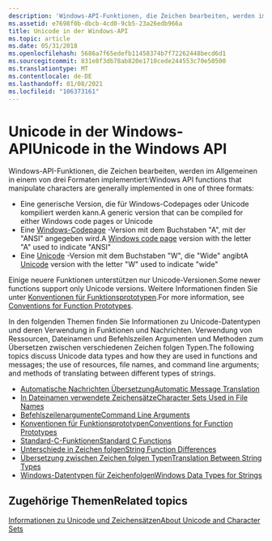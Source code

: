 ```yaml
---
description: 'Windows-API-Funktionen, die Zeichen bearbeiten, werden im Allgemeinen in einem von drei Formaten implementiert:'
ms.assetid: e7698f0b-dbcb-4cd0-9cb5-23a26edb966a
title: Unicode in der Windows-API
ms.topic: article
ms.date: 05/31/2018
ms.openlocfilehash: 5686a7f65edefb11458374b7f72262448becd6d1
ms.sourcegitcommit: 831e8f3db78ab820e1710cede244553c70e50500
ms.translationtype: MT
ms.contentlocale: de-DE
ms.lasthandoff: 01/08/2021
ms.locfileid: "106373161"
---
```

# <a name="unicode-in-the-windows-api"></a><span data-ttu-id="6fe0f-103">Unicode in der Windows-API</span><span class="sxs-lookup"><span data-stu-id="6fe0f-103">Unicode in the Windows API</span></span>

<span data-ttu-id="6fe0f-104">Windows-API-Funktionen, die Zeichen bearbeiten, werden im Allgemeinen in einem von drei Formaten implementiert:</span><span class="sxs-lookup"><span data-stu-id="6fe0f-104">Windows API functions that manipulate characters are generally implemented in one of three formats:</span></span>

-   <span data-ttu-id="6fe0f-105">Eine generische Version, die für Windows-Codepages oder Unicode kompiliert werden kann.</span><span class="sxs-lookup"><span data-stu-id="6fe0f-105">A generic version that can be compiled for either Windows code pages or Unicode</span></span>
-   <span data-ttu-id="6fe0f-106">Eine [Windows-Codepage](code-pages.md) -Version mit dem Buchstaben "A", mit der "ANSI" angegeben wird.</span><span class="sxs-lookup"><span data-stu-id="6fe0f-106">A [Windows code page](code-pages.md) version with the letter "A" used to indicate "ANSI"</span></span>
-   <span data-ttu-id="6fe0f-107">Eine [Unicode](unicode.md) -Version mit dem Buchstaben "W", die "Wide" angibt</span><span class="sxs-lookup"><span data-stu-id="6fe0f-107">A [Unicode](unicode.md) version with the letter "W" used to indicate "wide"</span></span>

<span data-ttu-id="6fe0f-108">Einige neuere Funktionen unterstützen nur Unicode-Versionen.</span><span class="sxs-lookup"><span data-stu-id="6fe0f-108">Some newer functions support only Unicode versions.</span></span> <span data-ttu-id="6fe0f-109">Weitere Informationen finden Sie unter [Konventionen für Funktionsprototypen](conventions-for-function-prototypes.md).</span><span class="sxs-lookup"><span data-stu-id="6fe0f-109">For more information, see [Conventions for Function Prototypes](conventions-for-function-prototypes.md).</span></span>

<span data-ttu-id="6fe0f-110">In den folgenden Themen finden Sie Informationen zu Unicode-Datentypen und deren Verwendung in Funktionen und Nachrichten. Verwendung von Ressourcen, Dateinamen und Befehlszeilen Argumenten und Methoden zum Übersetzen zwischen verschiedenen Zeichen folgen Typen.</span><span class="sxs-lookup"><span data-stu-id="6fe0f-110">The following topics discuss Unicode data types and how they are used in functions and messages; the use of resources, file names, and command line arguments; and methods of translating between different types of strings.</span></span>

-   [<span data-ttu-id="6fe0f-111">Automatische Nachrichten Übersetzung</span><span class="sxs-lookup"><span data-stu-id="6fe0f-111">Automatic Message Translation</span></span>](automatic-message-translation.md)
-   [<span data-ttu-id="6fe0f-112">In Dateinamen verwendete Zeichensätze</span><span class="sxs-lookup"><span data-stu-id="6fe0f-112">Character Sets Used in File Names</span></span>](character-sets-used-in-file-names.md)
-   [<span data-ttu-id="6fe0f-113">Befehlszeilenargumente</span><span class="sxs-lookup"><span data-stu-id="6fe0f-113">Command Line Arguments</span></span>](command-line-arguments.md)
-   [<span data-ttu-id="6fe0f-114">Konventionen für Funktionsprototypen</span><span class="sxs-lookup"><span data-stu-id="6fe0f-114">Conventions for Function Prototypes</span></span>](conventions-for-function-prototypes.md)
-   [<span data-ttu-id="6fe0f-115">Standard-C-Funktionen</span><span class="sxs-lookup"><span data-stu-id="6fe0f-115">Standard C Functions</span></span>](standard-c-functions.md)
-   [<span data-ttu-id="6fe0f-116">Unterschiede in Zeichen folgen</span><span class="sxs-lookup"><span data-stu-id="6fe0f-116">String Function Differences</span></span>](string-function-differences.md)
-   [<span data-ttu-id="6fe0f-117">Übersetzung zwischen Zeichen folgen Typen</span><span class="sxs-lookup"><span data-stu-id="6fe0f-117">Translation Between String Types</span></span>](translation-between-string-types.md)
-   [<span data-ttu-id="6fe0f-118">Windows-Datentypen für Zeichenfolgen</span><span class="sxs-lookup"><span data-stu-id="6fe0f-118">Windows Data Types for Strings</span></span>](windows-data-types-for-strings.md)

## <a name="related-topics"></a><span data-ttu-id="6fe0f-119">Zugehörige Themen</span><span class="sxs-lookup"><span data-stu-id="6fe0f-119">Related topics</span></span>

<dl> <dt>

[<span data-ttu-id="6fe0f-120">Informationen zu Unicode und Zeichensätzen</span><span class="sxs-lookup"><span data-stu-id="6fe0f-120">About Unicode and Character Sets</span></span>](about-unicode-and-character-sets.md)
</dt> </dl>

 

 



